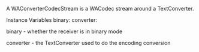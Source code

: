 A WAConverterCodecStream is a WACodec stream around a TextConverter.

Instance Variables
	binary:		<Boolean>
	converter:		<TextConverter>

binary
	- whether the receiver is in binary mode

converter
	- the TextConverter used to do the encoding conversion
